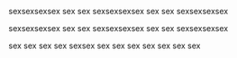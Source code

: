 sexsexsexsex
sex
sex
sexsexsexsex
         sex
         sex
sexsexsexsex

sexsexsexsex
sex
sex
sexsexsexsex
sex
sex
sexsexsexsex

sex     sex
sex     sex
   sexsex
    sex
  sex sex
sex     sex
sex     sex
